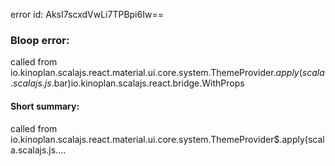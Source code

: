 error id: AksI7scxdVwLi7TPBpi6Iw==
### Bloop error:

called from io.kinoplan.scalajs.react.material.ui.core.system.ThemeProvider$.apply(scala.scalajs.js.$bar)io.kinoplan.scalajs.react.bridge.WithProps
#### Short summary: 

called from io.kinoplan.scalajs.react.material.ui.core.system.ThemeProvider$.apply(scala.scalajs.js....